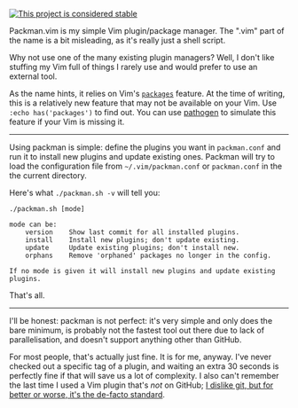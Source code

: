 [![This project is considered stable](https://img.shields.io/badge/Status-stable-green.svg)](https://arp242.net/status/stable)

Packman.vim is my simple Vim plugin/package manager. The ".vim" part of the name
is a bit misleading, as it's really just a shell script.

Why not use one of the many existing plugin managers? Well, I don't like
stuffing my Vim full of things I rarely use and would prefer to use an external
tool.

As the name hints, it relies on Vim's
[`packages`](http://vimhelp.appspot.com/repeat.txt.html#packages) feature. At
the time of writing, this is a relatively new feature that may not be available
on your Vim. Use `:echo has('packages')` to find out. You can use
[pathogen](https://github.com/tpope/vim-pathogen) to simulate this feature if
your Vim is missing it.

-----------------------

Using packman is simple: define the plugins you want in `packman.conf` and run
it to install new plugins and update existing ones. Packman will try to load
the configuration file from `~/.vim/packman.conf` or `packman.conf` in the the
current directory.

Here's what `./packman.sh -v` will tell you:

	./packman.sh [mode]

	mode can be:
		version    Show last commit for all installed plugins.
		install    Install new plugins; don't update existing.
		update     Update existing plugins; don't install new.
		orphans    Remove 'orphaned' packages no longer in the config.

	If no mode is given it will install new plugins and update existing plugins.

That's all.

-----------------------

I'll be honest: packman is not perfect: it's very simple and only does the bare
minimum, is probably not the fastest tool out there due to lack of
parallelisation, and doesn't support anything other than GitHub.

For most people, that's actually just fine. It is for me, anyway. I've never
checked out a specific tag of a plugin, and waiting an extra 30 seconds is
perfectly fine if that will save us a lot of complexity. I also can't remember
the last time I used a Vim plugin that's *not* on GitHub; [I dislike git, but
for better or worse, it's the de-facto
standard](https://arp242.net/weblog/i-dont-like-git-but-im-going-to-migrate-my-projects-to-it.html).
